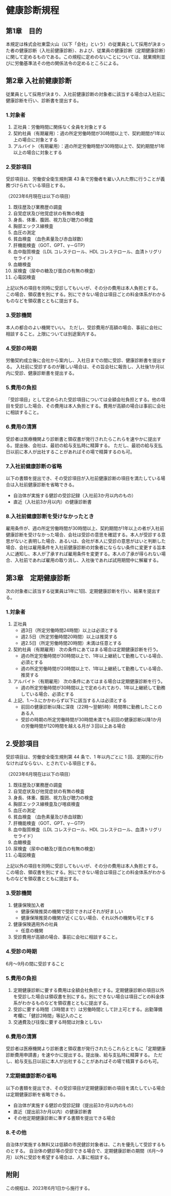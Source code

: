 # 健康診断規程
## 第1章　目的
本規定は株式会社東雲火山（以下「会社」という）の従業員として採用が決まった者の健康診断（入社前健康診断）、および、従業員の健康診断（定期健康診断）に関して定めるものである。この規程に定めのないことについては、就業規則並びに労働基準法その他の関係法令の定めるところによる。

## 第2章 入社前健康診断
従業員として採用が決まり、入社前健康診断の対象者に該当する場合は入社前に健康診断を行い、診断書を提出する。
<!--
・入社時の手続きの中で「入社前健康診断」を案内する
・受診費用は予め医療機関に確かめてもらい、2万円？？？(2023年現在）を超えるような金額の場合は他の医療機関を当たってもらうようにする。
・診断書の提出は入社の手続きの中でSmartHrにアップするように案内する
・「8.入社前健康診断を受けなかったとき」は、連絡をしないで入社前に受診しない場合に初めて知らせる。
--->

### 1.対象者

1. 正社員：労働時間に関係なく全員を対象とする
2. 契約社員（有期雇用）：週の所定労働時間が30時間以上で、契約期間が1年以上の場合に対象とする
3. アルバイト（有期雇用）：週の所定労働時間が30時間以上で、契約期間が1年以上の場合に対象とする

### 2.受診項目

受診項目は、労働安全衛生規則第 43 条で労働者を雇い入れた際に行うことが義務づけられている項目とする。

（2023年6月現在は以下の項目）
1. 既往歴及び業務歴の調査 
2. 自覚症状及び他覚症状の有無の検査 
3. 身長、体重、腹囲、視力及び聴力の検査 
4. 胸部エックス線検査 
5. 血圧の測定 
6. 貧血検査 （血色素量及び赤血球数）
7. 肝機能検査（GOT、GPT、γ－GTP） 
8. 血中脂質検査（LDL コレステロール、HDL コレステロール、血清トリグリセライド） 
9. 血糖検査
10. 尿検査（尿中の糖及び蛋白の有無の検査） 
11. 心電図検査

上記以外の項目を同時に受診してもいいが、その分の費用は本人負担とする。
この場合、領収書を別にする。別にできない場合は項目ごとの料金体系がわかるものなどを領収書とともに提出する。

### 3.受診機関
本人の都合のよい機関でいい。
ただし、受診費用が高額の場合、事前に会社に相談すること。上限については別途案内する。

### 4.受診の時期
労働契約成立後に会社から案内し、入社日までの間に受診、健康診断書を提出する。
入社前に受診するのが難しい場合は、その旨会社に報告し、入社後1か月以内に受診、健康診断書を提出する。

### 5.費用の負担
「受診項目」として定められた受診項目については全額会社負担とする。他の項目を受診した場合、その費用は本人負担とする。費用が高額の場合は事前に会社に相談すること。

### 6.費用の清算
受診者は医療機関より診断書と領収書が発行されたらこれらを速やかに提出する。提出後、会社は、最初の給与支払時に精算する。
ただし、最初の給与支払日以前に本人が出社することがあればその場で精算するのも可。

### 7.入社前健康診断の省略
以下の書類を提出でき、その受診項目が入社前健康診断の項目を満たしている場合は入社前健康診断を省略できる。
   - 自治体が実施する健診の受診記録（入社前3か月以内のもの）
   - 直近（入社前3か月以内）の健康診断書

### 8.入社前健康診断を受けなかったとき
雇用条件が、週の所定労働時間が30時間以上、契約期間が1年以上の者が入社前健康診断を受けなかった場合、会社は受診の意思を確認する。本人が受診する意思がないと表明した場合、あるいは、会社が本人に受診の意思がはいと判断した場合、会社は雇用条件を入社前健康診断の対象者にならない条件に変更する旨本人に通知し、本人が了承すれば雇用条件を変更する。本人の了承が得られない場合、入社前であれば雇用の取り消し、入社後であれば試用期間中に解雇する。

## 第3章　定期健康診断

 次の対象者に該当する従業員は1年に1回、定期健康診断を行い、結果を提出する。
<!--
・毎年、健康診断の時期になったら案内をする。
・契約社員・アルバイトの人で、雇用契約が変わり、対象者になった場合健康診断の案内をする。
・診断書の提出は健康診断の案内をするときにSmartHrの入社前健康診断の項にアップするように通知する。その際、履歴が残るように、古いものは消さないで上書きするように案内する。
・東雲火山では残業が多くなったり少なくなったりする場合、雇用契約を変更するので、残業については考慮していない。
・費用は1万円前後なので、多額（2万円？？を超える）の場合は他の機関を当たってもらう。
・定期健康診断と同時に定められた受診項目以外も受診してもいいが、その分の費用は本人負担とする。
この場合、領収書は本人負担分を分けたほうがいいが、できない場合は項目ごとの料金体系がわかるものなどを添付すること。
-->

### 1.対象者

1. 正社員
   - 週3日（所定労働時間24時間）以上は必須とする
   - 週2.5日（所定労働時間20時間）以上は推奨する
   - 週2.5日（所定労働時間20時間）未満は任意とする
2. 契約社員（有期雇用）
 次の条件にあてはまる場合は定期健康診断を行う。
   - 週の所定労働時間が30時間以上で、1年以上継続して勤務している場合、必須とする
   - 週の所定労働時間が20時間以上で、1年以上継続して勤務している場合、推奨する
3. アルバイト（有期雇用）
 次の条件にあてはまる場合は定期健康診断を行う。
   - 週の所定労働時間が30時間以上で定められており、1年以上継続して勤務している場合、必須とする
4. 上記、1.～3.にかかわらず以下に該当する人は必須とする
   - 前回の健康診断以降に深夜（22時～翌朝5時）時間帯に勤務したことのある人
   - 受診の時期の所定労働時間が30時間未満でも前回の健康診断以降1か月の労働時間が120時間を越える月が３回以上ある場合
<!-- 2項目は実労働時間が週30時間以上の場合を考慮 -->

## 2.受診項目

受診項目は、労働安全衛生規則第 44 条で、1 年以内ごとに 1 回、定期的に行わなければならない、とされている項目とする。

（2023年6月現在は以下の項目）
1. 既往歴及び業務歴の調査
2. 自覚症状及び他覚症状の有無の検査
3. 身長、体重、腹囲、視力及び聴力の検査
4. 胸部エックス線検査及び喀痰検査
5. 血圧の測定
6. 貧血検査 （血色素量及び赤血球数）
7. 肝機能検査（GOT、GPT、γ－GTP） 
8. 血中脂質検査（LDL コレステロール、HDL コレステロール、血清トリグリセライド） 
9. 血糖検査
10. 尿検査（尿中の糖及び蛋白の有無の検査） 
11. 心電図検査

上記以外の項目を同時に受診してもいいが、その分の費用は本人負担とする。
この場合、領収書を別にする。別にできない場合は項目ごとの料金体系がわかるものなどを領収書とともに提出する。

### 3.受診機関

1. 健康保険加入者
   - 健康保険推奨の機関で受診できればそれが好ましい
   - 健康保険推奨の機関が近くにない場合、それ以外の機関も可とする
2. 健康保険適用外の社員
   - 任意の機関
3. 受診費用が高額の場合、事前に会社に相談すること。

### 4.受診の時期

 6月～9月の間に受診すること

### 5.費用の負担

1. 定期健康診断に要する費用は全額会社負担とする。定期健康診断の項目以外を受診した場合は領収書を別にする。別にできない場合は項目ごとの料金体系がわかるものなどを領収書とともに提出する。
2. 受診に要する時間（3時間まで）は労働時間として計上可とする。出勤簿備考欄に「健診2時間」等記入のこと
3. 交通費及び往復に要する時間は対象としない

### 6.費用の清算

受診者は医療機関より診断書と領収書が発行されたらこれらとともに「定期健康診断費用申請書」を速やかに提出する。提出後、給与支払時に精算する。
ただし、給与支払日以前に本人が出社することがあればその場で精算するのも可。

### 7.定期健康診断の省略

以下の書類を提出でき、その受診項目が定期健康診断の項目を満たしている場合は定期健康診断を省略できる。
   - 自治体が実施する健診の受診記録（提出前3か月以内のもの）
   - 直近（提出前3か月以内）の健康診断書
   - その他定期健康診断に準ずる書類を提出できる場合

### 8.その他

自治体が実施する無料又は低額の市民健診対象者は、これを優先して受診するものとする。
自治体の健診等の受診できる場合で、定期健康診断の期間（6月～9月）以外に受診を希望する場合は、人事に相談する。

## 附則

この規程は、2023年6月1日から施行する。
